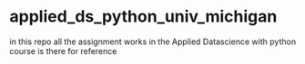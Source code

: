 # applied_ds_python_univ_michigan
in this repo all the assignment works in the Applied Datascience with python course is there for reference
